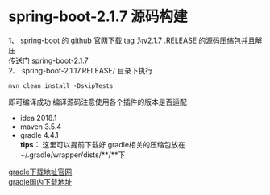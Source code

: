 # spring-boot-2.1.7 源码构建
1、 spring-boot 的 github [官网](https://github.com/spring-projects/spring-boot/)下载 tag 为v2.1.7
.RELEASE 的源码压缩包并且解压  
传送门
[spring-boot-2.1.7](https://github.com/spring-projects/spring-boot/tree/v2.1.7.RELEASE)   
2、 spring-boot-2.1.17.RELEASE/ 目录下执行
```
mvn clean install -DskipTests
```
即可编译成功
编译源码注意使用各个插件的版本是否适配  
- idea 2018.1  
- maven 3.5.4
- gradle 4.4.1  
**tips：** 这里可以提前下载好 gradle相关的压缩包放在 ~/.gradle/wrapper/dists/\*\*/\*\*下


[gradle下载地址官网](https://services.gradle.org/distributions/)  
[gradle国内下载地址](https://mirrors.cloud.tencent.com/gradle/)

